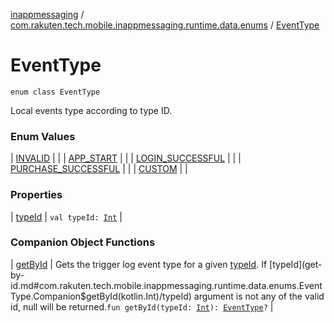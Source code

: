 [inappmessaging](../../index.md) / [com.rakuten.tech.mobile.inappmessaging.runtime.data.enums](../index.md) / [EventType](./index.md)

# EventType

`enum class EventType`

Local events type according to type ID.

### Enum Values

| [INVALID](-i-n-v-a-l-i-d.md) |  |
| [APP_START](-a-p-p_-s-t-a-r-t.md) |  |
| [LOGIN_SUCCESSFUL](-l-o-g-i-n_-s-u-c-c-e-s-s-f-u-l.md) |  |
| [PURCHASE_SUCCESSFUL](-p-u-r-c-h-a-s-e_-s-u-c-c-e-s-s-f-u-l.md) |  |
| [CUSTOM](-c-u-s-t-o-m.md) |  |

### Properties

| [typeId](type-id.md) | `val typeId: `[`Int`](https://kotlinlang.org/api/latest/jvm/stdlib/kotlin/-int/index.html) |

### Companion Object Functions

| [getById](get-by-id.md) | Gets the trigger log event type for a given [typeId](get-by-id.md#com.rakuten.tech.mobile.inappmessaging.runtime.data.enums.EventType.Companion$getById(kotlin.Int)/typeId). If [typeId](get-by-id.md#com.rakuten.tech.mobile.inappmessaging.runtime.data.enums.EventType.Companion$getById(kotlin.Int)/typeId) argument is not any of the valid id, null will be returned.`fun getById(typeId: `[`Int`](https://kotlinlang.org/api/latest/jvm/stdlib/kotlin/-int/index.html)`): `[`EventType`](./index.md)`?` |

